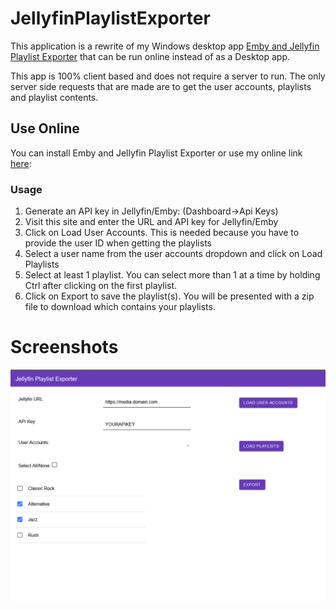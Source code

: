 # JellyfinPlaylistExporter

This application is a rewrite of my Windows desktop app [Emby and Jellyfin Playlist Exporter](https://github.com/SegiH/Emby-and-Jellyfin-Playlist-Exporter) that can be run online instead of as a Desktop app.

This app is 100% client based and does not require a server to run. The only server side requests that are made are to get the user accounts, playlists and playlist contents.

## Use Online
You can install Emby and Jellyfin Playlist Exporter or use my online link [here](https://segih.github.io/JellyfinPlaylistExporter/):

### Usage

1. Generate an API key in Jellyfin/Emby: (Dashboard->Api Keys)
1. Visit this site and enter the URL and API key for Jellyfin/Emby
1. Click on Load User Accounts. This is needed because you have to provide the user ID when getting the playlists
1. Select a user name from the user accounts dropdown and click on Load Playlists
1. Select at least 1 playlist. You can select more than 1 at a time by holding Ctrl after clicking on the first playlist.
1. Click on Export to save the playlist(s). You will be presented with a zip file to download which contains your playlists.

# Screenshots 

![Screenshot1](https://github.com/SegiH/JellyfinPlaylistExporter/blob/main/screenshots/PlaylistSelection.PNG)
